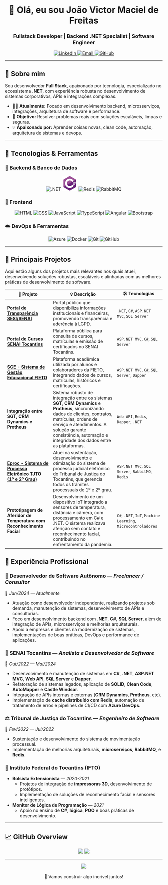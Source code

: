 <h1 align="center">👋 Olá, eu sou João Victor Maciel de Freitas</h1>
<h3 align="center">Fullstack Developer | Backend .NET Specialist | Software Engineer</h3>

<p align="center">
  <a href="https://www.linkedin.com/in/joão-victor-maciel-de-freitas/" target="_blank">
    <img src="https://img.shields.io/badge/LinkedIn-blue?style=for-the-badge&logo=linkedin" alt="LinkedIn"/>
  </a>
  <a href="mailto:joaovictormacieldefreitas@gmail.com">
    <img src="https://img.shields.io/badge/Email-D14836?style=for-the-badge&logo=gmail&logoColor=white" alt="Email"/>
  </a>
  <a href="http://github.com/Victor-MacielMF" target="_blank">
    <img src="https://img.shields.io/badge/GitHub-181717?style=for-the-badge&logo=github&logoColor=white" alt="GitHub"/>
  </a>
</p>

---

## 🚀 Sobre mim

Sou desenvolvedor **Full Stack**, apaixonado por tecnologia, especializado no ecossistema **.NET**, com experiência robusta no desenvolvimento de sistemas corporativos, APIs e integrações complexas.

- 👨‍💻 **Atualmente:** Focado em desenvolvimento backend, microsserviços, integrações, arquitetura de software e performance.
- 🎯 **Objetivo:** Resolver problemas reais com soluções escaláveis, limpas e seguras.
- 💡 **Apaixonado por:** Aprender coisas novas, clean code, automação, arquitetura de sistemas e devops.

---

## 🧠 Tecnologias & Ferramentas

### 🔧 Backend & Banco de Dados
<p align="center">
  <img height="48" src="https://skillicons.dev/icons?i=dotnet" alt=".NET"/>
  <img height="48" src="https://raw.githubusercontent.com/devicons/devicon/master/icons/csharp/csharp-original.svg" alt="CSharp"/>
  <img height="48" src="https://skillicons.dev/icons?i=redis" alt="Redis"/>
  <img height="48" src="https://skillicons.dev/icons?i=rabbitmq" alt="RabbitMQ"/>
</p>

### 🎨 Frontend
<p align="center">
  <img height="48" src="https://skillicons.dev/icons?i=html" alt="HTML"/>
  <img height="48" src="https://skillicons.dev/icons?i=css" alt="CSS"/>
  <img height="48" src="https://skillicons.dev/icons?i=js" alt="JavaScript"/>
  <img height="48" src="https://skillicons.dev/icons?i=ts" alt="TypeScript"/>
  <img height="48" src="https://skillicons.dev/icons?i=angular" alt="Angular"/>
  <img height="48" src="https://skillicons.dev/icons?i=bootstrap" alt="Bootstrap"/>
</p>

### ☁️ DevOps & Ferramentas
<p align="center">
  <img height="48" src="https://skillicons.dev/icons?i=azure" alt="Azure"/>
  <img height="48" src="https://skillicons.dev/icons?i=docker" alt="Docker"/>
  <img height="48" src="https://skillicons.dev/icons?i=git" alt="Git"/>
  <img height="48" src="https://skillicons.dev/icons?i=github" alt="GitHub"/>
</p>

---

## 📂 Principais Projetos

Aqui estão alguns dos projetos mais relevantes nos quais atuei, desenvolvendo soluções robustas, escaláveis e alinhadas com as melhores práticas de desenvolvimento de software.

| 🚀 Projeto | 💡 Descrição | 🛠️ Tecnologias |
|------------|--------------|-----------------|
| [**Portal de Transparência SESI/SENAI**](http://transparencia.senai-to.com.br/FaleConosco) | Portal público que disponibiliza informações institucionais e financeiras, promovendo transparência e aderência à LGPD. | `.NET`, `C#`, `ASP.NET MVC`, `SQL Server` |
| [**Portal de Cursos SENAI Tocantins**](http://cursos.senai-to.com.br/Inicio/CatalogoCursos?modalidade=Outros) | Plataforma pública para consulta de cursos, matrículas e emissão de certificados no SENAI Tocantins. | `ASP.NET MVC`, `C#`, `SQL Server` |
| [**SGE - Sistema de Gestão Educacional FIETO**](https://sge.sistemafieto.com.br/) | Plataforma acadêmica utilizada por alunos e colaboradores da FIETO, integrando dados de cursos, matrículas, históricos e certificações. | `ASP.NET MVC`, `C#`, `SQL Server`, `Dapper` |
| **Integração entre SGT, CRM Dynamics e Protheus** | Sistema robusto de integração entre os sistemas **SGT**, **CRM Dynamics** e **Protheus**, sincronizando dados de clientes, contratos, matrículas, ordens de serviço e atendimentos. A solução garante consistência, automação e integridade dos dados entre as plataformas. | `Web API`, `Redis`, `Dapper`, `.NET` |
| [**Eproc - Sistema de Processo Eletrônico TJTO (1º e 2º Grau)**](https://eproc1.tjto.jus.br/eprocV2_prod_1grau/) | Atuei na sustentação, desenvolvimento e otimização do sistema de processo judicial eletrônico do Tribunal de Justiça do Tocantins, que gerencia todos os trâmites processuais de 1º e 2º grau. | `ASP.NET MVC`, `SQL Server`, `RabbitMQ`, `Redis` |
| **Prototipagem de Aferidor de Temperatura com Reconhecimento Facial** | Desenvolvimento de um dispositivo IoT integrado a sensores de temperatura, distância e câmera, com processamento em C# e .NET. O sistema realizava aferição sem contato e reconhecimento facial, contribuindo no enfrentamento da pandemia. | `C#`, `.NET`, `IoT`, `Machine Learning`, `Microcontroladores` |


## 💼 Experiência Profissional

### 🚀 **Desenvolvedor de Software Autônomo** — *Freelancer / Consultor*  
📅 *Jun/2024 — Atualmente*  
- Atuação como desenvolvedor independente, realizando projetos sob demanda, manutenção de sistemas, desenvolvimento de APIs e consultorias.  
- Foco em desenvolvimento backend com **.NET**, **C#**, **SQL Server**, além de integração de APIs, microsserviços e melhorias arquiteturais.  
- Apoio a empresas e clientes na modernização de sistemas, implementações de boas práticas, DevOps e performance de aplicações.


### 🏢 **SENAI Tocantins** — *Analista e Desenvolvedor de Software*  
📅 *Out/2022 — Mai/2024*  
- Desenvolvimento e manutenção de sistemas em **C#**, **.NET**, **ASP.NET MVC**, **Web API**, **SQL Server** e **Dapper**.  
- Refatoração de sistemas legados, aplicação de **SOLID**, **Clean Code**, **AutoMapper** e **Castle Windsor**.  
- Integração de APIs internas e externas (**CRM Dynamics**, **Protheus**, etc).  
- Implementação de **cache distribuído com Redis**, automação de tratamento de erros e pipelines de CI/CD com **Azure DevOps**.

### ⚖️ **Tribunal de Justiça do Tocantins** — *Engenheiro de Software*  
📅 *Fev/2022 — Jul/2022*  
- Sustentação e desenvolvimento do sistema de movimentação processual.  
- Implementação de melhorias arquiteturais, **microserviços**, **RabbitMQ**, e **Redis**.

### 🏫 **Instituto Federal do Tocantins (IFTO)**  
- **Bolsista Extensionista** — *2020-2021*  
  - Projetos de integração de **impressoras 3D**, desenvolvimento de protótipos.  
  - Implementação de soluções de reconhecimento facial e sensores inteligentes.  
- **Monitor de Lógica de Programação** — *2021*  
  - Apoio no ensino de **C#**, **lógica**, **POO** e boas práticas de desenvolvimento.

---


## 📈 GitHub Overview

<p align="center">
  <img src="https://github-profile-summary-cards.vercel.app/api/cards/repos-per-language?username=Victor-MacielMF&theme=tokyonight" />
  <img src="https://github-profile-summary-cards.vercel.app/api/cards/most-commit-language?username=Victor-MacielMF&theme=tokyonight" />
</p>


---

<p align="center">
  <img src="https://media.giphy.com/media/qgQUggAC3Pfv687qPC/giphy.gif" width="200">
</p>

<p align="center">🚀 Vamos construir algo incrível juntos!
</p>
